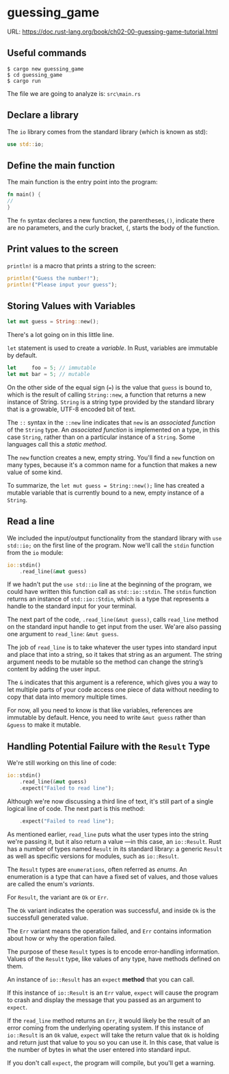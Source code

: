 # guessing_game
URL: https://doc.rust-lang.org/book/ch02-00-guessing-game-tutorial.html

## Useful commands
```
$ cargo new guessing_game
$ cd guessing_game
$ cargo run
```
The file we are going to analyze is: `src\main.rs`
## Declare a library
The `io` library comes from the standard library (which is known as std):
```rust
use std::io;
```
## Define the main function 
The main function is the entry point into the program:
```rust
fn main() {
//     
}
```
The `fn` syntax declares a new function, the parentheses,`()`, indicate there are no parameters,
and the curly bracket, `{`, starts the body of the function.

## Print values to the screen

`println!` is a macro that prints a string to the screen:
```rust
println!("Guess the number!");
println!("Please input your guess");
```

## Storing Values with Variables
```rust
let mut guess = String::new();
```
There's a lot going on in this little line.

`let` statement is used to create a *variable*. In Rust, variables are immutable by default.
```rust
let     foo = 5; // immutable
let mut bar = 5; // mutable
```
On the other side of the equal sign (`=`) is the value that `guess` is bound to, which is the result of 
calling `String::new`, a function that returns a new instance of String. `String` is a string type
provided by the standard library that is a growable, UTF-8 encoded bit of text.

The `::` syntax in the `::new` line indicates that `new` is an *associated function* of the `String` type.
An *associated function* is implemented on a type, in this case `String`, rather than on a particular
instance of a `String`. Some languages call this a *static method*.

The `new` function creates a new, empty string. You'll find a `new` function on many types, because it's a
common name for a function that makes a new value of some kind.

To summarize, the `let mut guess = String::new();` line has created a mutable variable that is currently
bound to a new, empty instance of a `String`.  

## Read a line
We included the input/output functionality from the standard library with `use std::io;` on the first line
of the program. Now we'll call the `stdin` function from the `io` module:
```rust
io::stdin()
    .read_line(&mut guess)
```
If we hadn't put the `use std::io` line at the beginning of the program, we could have written this
function call as `std::io::stdin`. The `stdin` function returns an instance of `std::io::Stdin`, which is
a type that represents a handle to the standard input for your terminal.

The next part of the code, `.read_line(&mut guess)`, calls `read_line` method on  the standard input handle
to get input from the user. We'are also passing one argument to `read_line`: `&mut guess`.

The job of `read_line` is to take whatever the user types into standard input and place that into a string,
so it takes that string as an argument. The string argument needs to be mutable so the method can change
the string’s content by adding the user input.

The `&` indicates that this argument is a reference, which gives you a way to let multiple parts of your
code access one piece of data without needing to copy that data into memory multiple times.

For now, all you need to know is that like variables, references are immutable by default.
Hence, you need to write `&mut guess` rather than `&guess` to make it mutable.

## Handling Potential Failure with the `Result` Type
We're still working on this line of code:
```rust
io::stdin()
    .read_line(&mut guess)
    .expect("Failed to read line");
```
Although we're now discussing a third line of text, it's still part of a single logical line
of code. The next part is this method:
```rust
    .expect("Failed to read line");
```
As mentioned earlier, `read_line` puts what the user types into the string we're passing it,
but it also return a value &mdash;in this case, an `io::Result`. Rust has a number of types named
`Result` in its standard library: a generic `Result` as well as specific versions for modules,
such as `io::Result`.

The `Result` types are `enumerations`, often referred as *enums*. An enumeration is a type that
can have a fixed set of values, and those values are called the enum's *variants*.

For `Result`, the variant are `Ok` or `Err`.

The `Ok` variant indicates the operation was successful, and inside `Ok` is the successfull
generated value.

The `Err` variant means the operation failed, and `Err` contains information about how or why
the operation failed.

The purpose of these `Result` types is to encode error-handling information. Values of the 
`Result` type, like values of any type, have methods defined on them.

An instance of `io::Result` has an `expect` **method** that you can call. 

If this instance of `io::Result` is an `Err` value, `expect` will cause the program to crash and display
the message that you passed as an argument to `expect`.

If the `read_line` method returns an `Err`, it would likely be the result of an error coming from the
underlying operating system. If this instance of `io::Result` is an `Ok` value, `expect` will take the
return value that `Ok` is holding and return just that value to you so you can use it. In this case, that
value is the number of bytes in what the user entered into standard input.

If you don't call `expect`, the program will compile, but you'll get a warning.

 